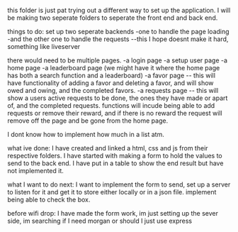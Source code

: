 this folder is just pat trying out a different way to set up the application.
I will be making two seperate folders to seperate the front end and back end.

things to do:
set up two seperate backends
-one to handle the page loading
-and the other one to handle the requests
--this I hope doesnt make it hard, something like liveserver

there would need to be multiple pages.
-a login page
-a setup user page
-a home page
-a leaderboard page (we might have it where the home page has both a search function and a leaderboard)
-a favor page -- this will have functionality of adding a favor and deleting a favor, and will show owed and owing, and the completed favors.
-a requests page -- this will show a users active requests to be done, the ones they have made or apart of, and the completed requests. functions will incude being able to add requests or remove their reward, and if there is no reward the request will remove off the page and be gone from the home page.

I dont know how to implement how much in a list atm.

what ive done:
I have created and linked a html, css and js from their respective folders.
I have started with making a form to hold the values to send to the back end.
I have put in a table to show the end result but have not implemented it.

what I want to do next:
I want to implement the form to send, set up a server to listen for it and get it to store either locally or in a json file.
implement being able to check the box.

before wifi drop:
I have made the form work, im just setting up the sever side, im searching if I need morgan or should I just use express
